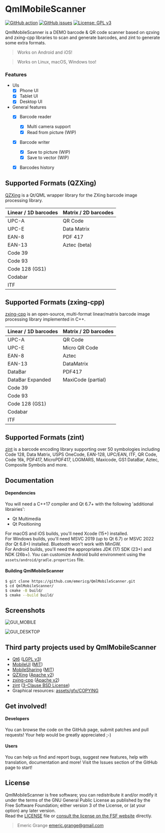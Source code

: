 QmlMobileScanner
================

[![GitHub action](https://img.shields.io/github/actions/workflow/status/emericg/QmlMobileScanner/builds_mobile.yml?style=flat-square)](https://github.com/emericg/QmlMobileScanner/actions)
[![GitHub issues](https://img.shields.io/github/issues/emericg/QmlMobileScanner.svg?style=flat-square)](https://github.com/emericg/QmlMobileScanner/issues)
[![License: GPL v3](https://img.shields.io/badge/license-GPL%20v3-brightgreen.svg?style=flat-square)](http://www.gnu.org/licenses/gpl-3.0)

QmlMobileScanner is a DEMO barcode & QR code scanner based on qzxing and zxing-cpp libraries to scan and generate barcodes, and zint to generate some extra formats.

> Works on Android and iOS!

> Works on Linux, macOS, Windows too!

### Features

- UIs
  - [x] Phone UI
  - [x] Tablet UI
  - [x] Desktop UI
- General features
  - [x] Barcode reader
    - [x] Multi camera support
    - [x] Read from picture (WIP)
  - [x] Barcode writer
    - [x] Save to picture (WIP)
    - [x] Save to vector (WIP)
  - [x] Barcodes history


## Supported Formats (QZXing)

[QZXing](https://github.com/ftylitak/qzxing/) is a Qt/QML wrapper library for the ZXing barcode image processing library.

| Linear / 1D barcodes | Matrix / 2D barcodes |
| -------------------- | -------------------- |
| UPC-A                | QR Code              |
| UPC-E                | Data Matrix          |
| EAN-8                | PDF 417              |
| EAN-13               | Aztec (beta)         |
| Code 39              |                      |
| Code 93              |                      |
| Code 128 (GS1)       |                      |
| Codabar              |                      |
| ITF                  |                      |


## Supported Formats (zxing-cpp)

[zxing-cpp](https://github.com/zxing-cpp/zxing-cpp/) is an open-source, multi-format linear/matrix barcode image processing library implemented in C++.

| Linear / 1D barcodes | Matrix / 2D barcodes |
| -------------------- | -------------------- |
| UPC-A                | QR Code              |
| UPC-E                | Micro QR Code        |
| EAN-8                | Aztec                |
| EAN-13               | DataMatrix           |
| DataBar              | PDF417               |
| DataBar Expanded     | MaxiCode (partial)   |
| Code 39              |                      |
| Code 93              |                      |
| Code 128 (GS1)       |                      |
| Codabar              |                      |
| ITF                  |                      |


## Supported Formats (zint)

[zint](https://github.com/zint/zint/) is a barcode encoding library supporting over 50 symbologies including Code 128, Data Matrix, USPS OneCode, EAN-128, UPC/EAN, ITF, QR Code, Code 16k, PDF417, MicroPDF417, LOGMARS, Maxicode, GS1 DataBar, Aztec, Composite Symbols and more.


## Documentation

#### Dependencies

You will need a C++17 compiler and Qt 6.7+ with the following 'additional librairies':  
- Qt Multimedia
- Qt Positioning

For macOS and iOS builds, you'll need Xcode (15+) installed.  
For Windows builds, you'll need MSVC 2019 (up to Qt 6.7) or MSVC 2022 (for Qt 6.8+) installed. Bluetooth won't work with MinGW.  
For Android builds, you'll need the appropriates JDK (17) SDK (23+) and NDK (26b+). You can customize Android build environment using the `assets/android/gradle.properties` file.  

#### Building QmlMobileScanner

```bash
$ git clone https://github.com/emericg/QmlMobileScanner.git
$ cd QmlMobileScanner/
$ cmake -B build/
$ cmake --build build/
```


## Screenshots

![GUI_MOBILE](https://i.imgur.com/Yc5TCwk.png)

![GUI_DESKTOP](https://i.imgur.com/H4HYNdN.png)


## Third party projects used by QmlMobileScanner

* [Qt6](https://www.qt.io) ([LGPL v3](https://www.gnu.org/licenses/lgpl-3.0.txt))
* [MobileUI](thirdparty/MobileUI/) ([MIT](https://opensource.org/licenses/MIT))
* [MobileSharing](thirdparty/MobileSharing/) ([MIT](https://opensource.org/licenses/MIT))
* [QZXing](https://github.com/ftylitak/qzxing/) ([Apache v2](https://opensource.org/licenses/apache-2-0))
* [zxing-cpp](https://github.com/zxing-cpp/zxing-cpp/) ([Apache v2](https://opensource.org/licenses/apache-2-0))
* [zint](https://github.com/zint/zint) ([3-Clause BSD License](https://opensource.org/license/bsd-3-clause))
* Graphical resources: [assets/gfx/COPYING](assets/gfx/COPYING)


## Get involved!

#### Developers

You can browse the code on the GitHub page, submit patches and pull requests! Your help would be greatly appreciated ;-)

#### Users

You can help us find and report bugs, suggest new features, help with translation, documentation and more! Visit the Issues section of the GitHub page to start!


## License

QmlMobileScanner is free software; you can redistribute it and/or modify it under the terms of the GNU General Public License as published by the Free Software Foundation; either version 3 of the License, or (at your option) any later version.  
Read the [LICENSE](LICENSE.md) file or [consult the license on the FSF website](https://www.gnu.org/licenses/gpl-3.0.txt) directly.

> Emeric Grange <emeric.grange@gmail.com>
